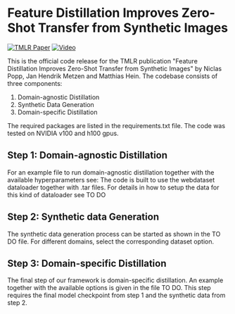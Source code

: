 # Feature Distillation Improves Zero-Shot Transfer from Synthetic Images

[![TMLR Paper](https://img.shields.io/badge/TMLR-Paper-blue)](https://openreview.net/forum?id=SP8DLl6jgb)
[![Video](https://img.shields.io/badge/YouTube-Video-red)](https://www.youtube.com/watch?v=KbdacNWGiAM)


This is the official code release for the TMLR publication "Feature Distillation Improves Zero-Shot Transfer from Synthetic Images" by Niclas Popp, Jan Hendrik Metzen and Matthias Hein.
The codebase consists of three components: 

1. Domain-agnostic Distillation
2. Synthetic Data Generation
3. Domain-specific Distillation

The required packages are listed in the requirements.txt file. The code was tested on NVIDIA v100 and h100 gpus.

## Step 1: Domain-agnostic Distillation
For an example file to run domain-agnostic distillation together with the available hyperparameters see: 
The code is built to use the webdataset dataloader together with .tar files. For details in how to setup the data for this kind of dataloader see TO DO

## Step 2: Synthetic data Generation
The synthetic data generation process can be started as shown in the TO DO file. 
For different domains, select the corresponding dataset option.

## Step 3: Domain-specific Distillation
The final step of our framework is domain-specific distillation.
An example together with the available options is given in the file TO DO. 
This step requires the final model checkpoint from step 1 and the synthetic data from step 2.
